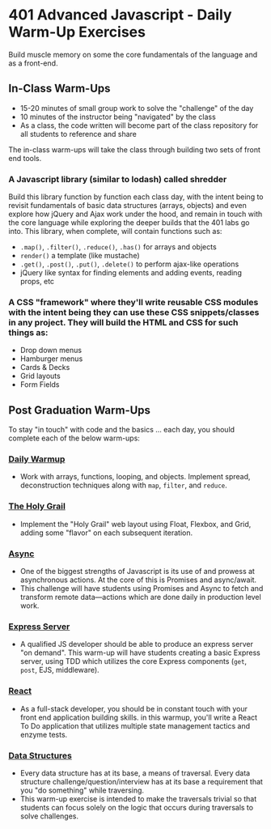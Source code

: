 # 401 Advanced Javascript - Daily Warm-Up Exercises

Build muscle memory on some the core fundamentals of the language and as a front-end.

## In-Class Warm-Ups

- 15-20 minutes of small group work to solve the "challenge" of the day
- 10 minutes of the instructor being "navigated" by the class
- As a class, the code written will become part of the class repository for all students to reference and share

The in-class warm-ups will take the class through building two sets of front end tools.

### A Javascript library (similar to lodash) called **shredder**

Build this library function by function each class day, with the intent being to revisit fundamentals of basic data structures (arrays, objects) and even explore how jQuery and Ajax work under the hood, and remain in touch with the core language while exploring the deeper builds that the 401 labs go into. This library, when complete, will contain functions such as:

- `.map()`, `.filter()`, `.reduce()`, `.has()` for arrays and objects
- `render()` a template (like mustache)
- `.get()`, `.post()`, `.put()`, `.delete()` to perform ajax-like operations
- jQuery like syntax for finding elements and adding events, reading props, etc

### A CSS "framework" where they'll write reusable CSS modules with the intent being they can use these CSS snippets/classes in any project. They will build the HTML and CSS for such things as:

- Drop down menus
- Hamburger menus
- Cards & Decks
- Grid layouts
- Form Fields

## Post Graduation Warm-Ups

To stay "in touch" with code and the basics ... each day, you should complete each of the below warm-ups:

### [Daily Warmup](./daily/)

- Work with arrays, functions, looping, and objects.  Implement spread, deconstruction techniques along with `map`, `filter`, and `reduce`.

### [The Holy Grail](./holy-grail/)

- Implement the "Holy Grail" web layout using Float, Flexbox, and Grid, adding some "flavor" on each subsequent iteration.

### [Async](./async/)

- One of the biggest strengths of Javascript is its use of and prowess at asynchronous actions. At the core of this is Promises and async/await.
- This challenge will have students using Promises and Async to fetch and transform remote data—actions which are done daily in production level work.

### [Express Server](./express/)

- A qualified JS developer should be able to produce an express server "on demand". This warm-up will have students creating a basic Express server, using TDD which utilizes the core Express components (`get`, `post`, EJS, middleware).

### [React](./react/)

- As a full-stack developer, you should be in constant touch with your front end application building skills. in this warmup, you'll write a React To Do application that utilizes multiple state management tactics and enzyme tests.

### [Data Structures](./dsa/)

- Every data structure has at its base, a means of traversal. Every data structure challenge/question/interview has at its base a requirement that you "do something" while traversing.
- This warm-up exercise is intended to make the traversals trivial so that students can focus solely on the logic that occurs during traversals to solve challenges.
